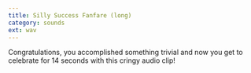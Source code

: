 ```yaml
---
title: Silly Success Fanfare (long)
category: sounds
ext: wav
---
```

Congratulations, you accomplished something trivial and now you get to celebrate for 14 seconds with this cringy audio clip!